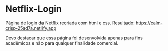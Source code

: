 # Netflix-Login
Página de login da Netflix recriada com html e css.
Resultado: https://calm-crisp-25ad7a.netlify.app

Devo destacar que essa página foi desenvolvida apenas para fins acadêmicos e não para qualquer finalidade comercial.
